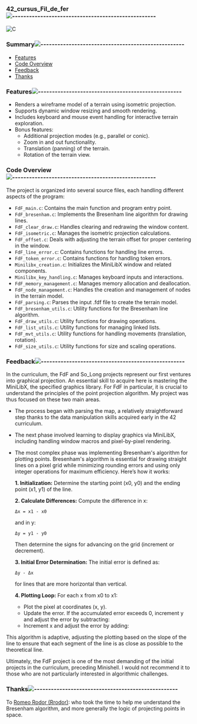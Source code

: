 <div align="left">

### 42_cursus_Fil_de_fer![---------------------------------------------------](https://raw.githubusercontent.com/andreasbm/readme/master/assets/lines/rainbow.png)

<div align="left">

![C](https://img.shields.io/badge/c-%2300599C.svg?style=for-the-badge&logo=c&logoColor=white)

<nav>
    
### Summary![---------------------------------------------------](https://raw.githubusercontent.com/andreasbm/readme/master/assets/lines/rainbow.png)

<ul>
    <li><a href="#features">Features</a></li>
    <li><a href="#code-overview">Code Overview</a></li>
    <li><a href="#feedback">Feedback</a></li>
    <li><a href="#thanks">Thanks</a></li>
</ul>
</nav>

### Features![---------------------------------------------------](https://raw.githubusercontent.com/andreasbm/readme/master/assets/lines/rainbow.png)
<section id="features">

<ul>
    <li>Renders a wireframe model of a terrain using isometric projection.</li>
    <li>Supports dynamic window resizing and smooth rendering.</li>
    <li>Includes keyboard and mouse event handling for interactive terrain exploration.</li>
    <li>Bonus features:
        <ul>
            <li>Additional projection modes (e.g., parallel or conic).</li>
            <li>Zoom in and out functionality.</li>
            <li>Translation (panning) of the terrain.</li>
            <li>Rotation of the terrain view.</li>
        </ul>
    </li>
</ul>

<div align="left">

### Code Overview![---------------------------------------------------](https://raw.githubusercontent.com/andreasbm/readme/master/assets/lines/rainbow.png)
<section id="code-overview">

<p>The project is organized into several source files, each handling different aspects of the program:</p>
<ul>
    <li><code>FdF_main.c</code>: Contains the main function and program entry point.</li>
    <li><code>FdF_bresenham.c</code>: Implements the Bresenham line algorithm for drawing lines.</li>
    <li><code>FdF_clear_draw.c</code>: Handles clearing and redrawing the window content.</li>
    <li><code>FdF_isometric.c</code>: Manages the isometric projection calculations.</li>
    <li><code>FdF_offset.c</code>: Deals with adjusting the terrain offset for proper centering in the window.</li>
    <li><code>FdF_line_error.c</code>: Contains functions for handling line errors.</li>
    <li><code>FdF_token_error.c</code>: Contains functions for handling token errors.</li>
    <li><code>Minilibx_creation.c</code>: Initializes the MiniLibX window and related components.</li>
    <li><code>Minilibx_key_handling.c</code>: Manages keyboard inputs and interactions.</li>
    <li><code>FdF_memory_management.c</code>: Manages memory allocation and deallocation.</li>
    <li><code>FdF_node_management.c</code>: Handles the creation and management of nodes in the terrain model.</li>
    <li><code>FdF_parsing.c</code>: Parses the input .fdf file to create the terrain model.</li>
    <li><code>FdF_bresenham_utils.c</code>: Utility functions for the Bresenham line algorithm.</li>
    <li><code>FdF_draw_utils.c</code>: Utility functions for drawing operations.</li>
    <li><code>FdF_list_utils.c</code>: Utility functions for managing linked lists.</li>
    <li><code>FdF_mvt_utils.c</code>: Utility functions for handling movements (translation, rotation).</li>
    <li><code>FdF_size_utils.c</code>: Utility functions for size and scaling operations.</li>
</ul>

<div align="left">

### Feedback![---------------------------------------------------](https://raw.githubusercontent.com/andreasbm/readme/master/assets/lines/rainbow.png)
<section id="feedback">

<p>
    In the curriculum, the FdF and So_Long projects represent our first ventures into graphical projection. An essential skill to acquire here is mastering the MiniLibX, the specified graphics library. For FdF in particular, it is crucial to understand the principles of the point projection algorithm. My project was thus focused on these two main areas.
</p>
<ul>
    <li>
        <p>The process began with parsing the map, a relatively straightforward step thanks to the data manipulation skills acquired early in the 42 curriculum.</p>
    </li>
    <li>
        <p>The next phase involved learning to display graphics via MiniLibX, including handling window macros and pixel-by-pixel rendering.</p>
    </li>
    <li>
        <p>The most complex phase was implementing Bresenham's algorithm for plotting points. Bresenham's algorithm is essential for drawing straight lines on a pixel grid while minimizing rounding errors and using only integer operations for maximum efficiency. Here’s how it works:</p>
        <p><strong>1. Initialization:</strong> Determine the starting point (x0, y0) and the ending point (x1, y1) of the line.</p>
        <p><strong>2. Calculate Differences:</strong> Compute the difference in x:</p>
        <pre><code>Δx = x1 - x0</code></pre>
        <p>and in y:</p>
        <pre><code>Δy = y1 - y0</code></pre>
        <p>Then determine the signs for advancing on the grid (increment or decrement).</p>
        <p><strong>3. Initial Error Determination:</strong> The initial error is defined as:</p>
        <pre><code>Δy - Δx</code></pre>
        <p>for lines that are more horizontal than vertical.</p>
        <p><strong>4. Plotting Loop:</strong> For each x from x0 to x1:</p>
        <ul>
            <li>Plot the pixel at coordinates (x, y).</li>
            <li>Update the error. If the accumulated error exceeds 0, increment y and adjust the error by subtracting:</li>
            <li>Increment x and adjust the error by adding:</li>
        </ul>
    </li>
</ul>
<p>
    This algorithm is adaptive, adjusting the plotting based on the slope of the line to ensure that each segment of the line is as close as possible to the theoretical line.
</p>
<p>
    Ultimately, the FdF project is one of the most demanding of the initial projects in the curriculum, preceding Minishell. I would not recommend it to those who are not particularly interested in algorithmic challenges.
</p>

<div align="left">

### Thanks![---------------------------------------------------](https://raw.githubusercontent.com/andreasbm/readme/master/assets/lines/rainbow.png)
<section id="thanks">

<p>To <a href="https://github.com/Rrodor">Romeo Rodor (Rrodor)</a>: who took the time to help me understand the Bresenham algorithm, and more generally the logic of projecting points in space.</p>

